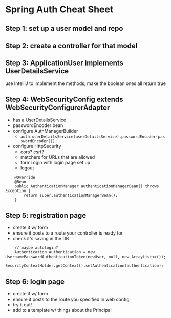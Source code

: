# Spring Auth Cheat Sheet

## Step 1: set up a user model and repo

## Step 2: create a controller for that model

## Step 3: ApplicationUser implements UserDetailsService

use IntelliJ to implement the methods; make the boolean ones all return true

## Step 4: WebSecurityConfig extends WebSecurityConfigurerAdapter

- has a UserDetailsService
- passwordEncoder bean
- configure AuthManagerBuilder
    - `auth.userDetailsService(userDetailsService).passwordEncoder(passwordEncoder());`
- configure HttpSecurity
    - cors? csrf?
    - matchers for URLs that are allowed
    - formLogin with login page set up
    - logout

```
    @Override
    @Bean
    public AuthenticationManager authenticationManagerBean() throws Exception {
        return super.authenticationManagerBean();
    }
```

## Step 5: registration page
- create it w/ form
- ensure it posts to a route your controller is ready for
- check it's saving in the DB
```
    // maybe autologin?
    Authentication authentication = new UsernamePasswordAuthenticationToken(newUser, null, new ArrayList<>());
    SecurityContextHolder.getContext().setAuthentication(authentication);
```

## Step 6: login page
- create it w/ form
- ensure it posts to the route you specified in web config
- try it out!
- add to a template w/ things about the Principal
